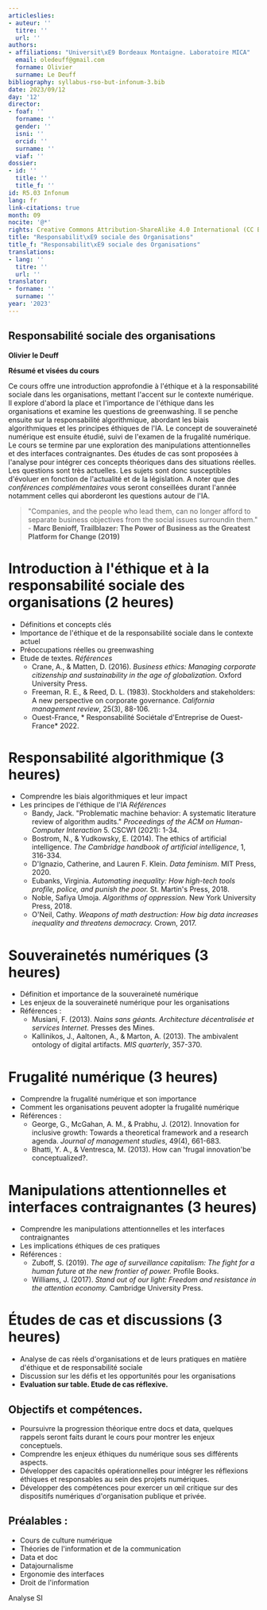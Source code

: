 ```yaml
---
articleslies:
- auteur: ''
  titre: ''
  url: ''
authors:
- affiliations: "Universit\xE9 Bordeaux Montaigne. Laboratoire MICA"
  email: oledeuff@gmail.com
  forname: Olivier
  surname: Le Deuff
bibliography: syllabus-rso-but-infonum-3.bib
date: 2023/09/12
day: '12'
director:
- foaf: ''
  forname: ''
  gender: ''
  isni: ''
  orcid: ''
  surname: ''
  viaf: ''
dossier:
- id: ''
  title: ''
  title_f: ''
id: R5.03 Infonum
lang: fr
link-citations: true
month: 09
nocite: '@*'
rights: Creative Commons Attribution-ShareAlike 4.0 International (CC BY-SA 4.0)
title: "Responsabilit\xE9 sociale des Organisations"
title_f: "Responsabilit\xE9 sociale des Organisations"
translations:
- lang: ''
  titre: ''
  url: ''
translator:
- forname: ''
  surname: ''
year: '2023'
--- 
```







## Responsabilité sociale des organisations

**Olivier le Deuff**

**Résumé et visées du cours**

Ce cours offre une introduction approfondie à l'éthique et à la responsabilité sociale dans les organisations, mettant l'accent sur le contexte numérique. Il explore d'abord la place et l'importance de l'éthique dans les organisations et examine les questions de greenwashing. Il se penche ensuite sur la responsabilité algorithmique, abordant les biais algorithmiques et les principes éthiques de l'IA. Le concept de souveraineté numérique est ensuite étudié, suivi de l'examen de la frugalité numérique. Le cours se termine par une exploration des manipulations attentionnelles et des interfaces contraignantes. Des études de cas sont proposées à l'analyse  pour intégrer ces concepts théoriques dans des situations réelles.
Les questions sont très actuelles. Les sujets sont donc susceptibles d'évoluer en fonction de l'actualité et de la législation. 
A noter que des *conférences complémentaires* vous seront conseillées durant l'année notamment celles qui aborderont les questions autour de l'IA.

> "Companies, and the people who lead them, can no longer afford to separate business objectives from the social issues surroundin them." - **Marc Benioff, Trailblazer: The Power of Business as the Greatest Platform for Change (2019)**


# Introduction à l'éthique et à la responsabilité sociale des organisations (2 heures)

- Définitions et concepts clés
- Importance de l'éthique et de la responsabilité sociale dans le contexte actuel
- Préoccupations réelles ou greenwashing
- Etude de textes.
*Références*
  - Crane, A., & Matten, D. (2016). *Business ethics: Managing corporate citizenship and sustainability in the age of globalization*. Oxford University Press.
  - Freeman, R. E., & Reed, D. L. (1983). Stockholders and stakeholders: A new perspective on corporate governance. *California management review*, 25(3), 88-106.
  - Ouest-France, * Responsabilité Sociétale d'Entreprise de Ouest-France* 2022.

# Responsabilité algorithmique (3 heures)

- Comprendre les biais algorithmiques et leur impact
- Les principes de l'éthique de l'IA
*Références*
   - Bandy, Jack. "Problematic machine behavior: A systematic literature review of algorithm audits." *Proceedings of the ACM on Human-Computer Interaction* 5. CSCW1 (2021): 1-34.
  - Bostrom, N., & Yudkowsky, E. (2014). The ethics of artificial intelligence. *The Cambridge handbook of artificial intelligence*, 1, 316-334.
  - D'Ignazio, Catherine, and Lauren F. Klein. *Data feminism*. MIT Press, 2020.
  - Eubanks, Virginia. *Automating inequality: How high-tech tools profile, police, and punish the poor.* St. Martin's Press, 2018.
  - Noble, Safiya Umoja. *Algorithms of oppression.* New York University Press, 2018.
  - O'Neil, Cathy. *Weapons of math destruction: How big data increases inequality and threatens democracy.* Crown, 2017.


# Souverainetés numériques (3 heures)

- Définition et importance de la souveraineté numérique
- Les enjeux de la souveraineté numérique pour les organisations
- Références :
  - Musiani, F. (2013). *Nains sans géants. Architecture décentralisée et services Internet.* Presses des Mines.
  - Kallinikos, J., Aaltonen, A., & Marton, A. (2013). The ambivalent ontology of digital artifacts. *MIS quarterly*, 357-370.

# Frugalité numérique (3 heures)

- Comprendre la frugalité numérique et son importance
- Comment les organisations peuvent adopter la frugalité numérique
- Références :
  - George, G., McGahan, A. M., & Prabhu, J. (2012). Innovation for inclusive growth: Towards a theoretical framework and a research agenda. *Journal of management studies*, 49(4), 661-683.
  - Bhatti, Y. A., & Ventresca, M. (2013). How can 'frugal innovation'be conceptualized?.

# Manipulations attentionnelles et interfaces contraignantes (3 heures)

- Comprendre les manipulations attentionnelles et les interfaces contraignantes
- Les implications éthiques de ces pratiques
- Références :
  - Zuboff, S. (2019). *The age of surveillance capitalism: The fight for a human future at the new frontier of power.* Profile Books.
  - Williams, J. (2017). *Stand out of our light: Freedom and resistance in the attention economy.* Cambridge University Press.

# Études de cas et discussions (3 heures)

- Analyse de cas réels d'organisations et de leurs pratiques en matière d'éthique et de responsabilité sociale
- Discussion sur les défis et les opportunités pour les organisations
- **Evaluation sur table. Etude de cas réflexive.**

## Objectifs et compétences.

- Poursuivre la progression théorique entre docs et data, quelques rappels seront faits durant le cours pour montrer les enjeux conceptuels.
- Comprendre les enjeux éthiques du numérique sous ses différents aspects.
- Développer des capacités opérationnelles pour intégrer les réflexions éthiques et responsables au sein des projets numériques.
- Développer des compétences pour exercer un œil critique sur des dispositifs numériques d'organisation publique et privée.


## Préalables :

- Cours de culture numérique
- Théories de l'information et de la communication
- Data et doc
- Datajournalisme
- Ergonomie des interfaces
- Droit de l'information


Analyse SI